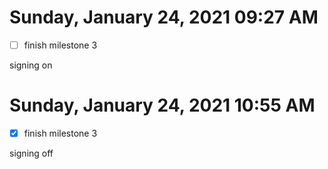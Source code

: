 # Sunday, January 24, 2021 09:27 AM
- [ ] finish milestone 3

signing on

# Sunday, January 24, 2021 10:55 AM
- [x] finish milestone 3

signing off
